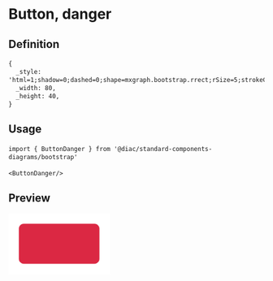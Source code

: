 # Button, danger

## Definition

```
{
  _style: 'html=1;shadow=0;dashed=0;shape=mxgraph.bootstrap.rrect;rSize=5;strokeColor=none;strokeWidth=1;fillColor=#DB2843;fontColor=#FFFFFF;whiteSpace=wrap;align=center;verticalAlign=middle;spacingLeft=0;fontStyle=0;fontSize=16;spacing=5;',
  _width: 80,
  _height: 40,
}
```

## Usage

```
import { ButtonDanger } from '@diac/standard-components-diagrams/bootstrap'

<ButtonDanger/>
```

## Preview

<img src="./button-danger.png" width="200"/>
